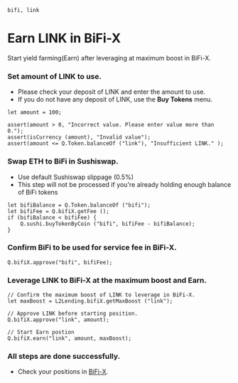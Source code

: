 ```meta-Currency
bifi, link
```

# Earn LINK in BiFi-X

Start yield farming(Earn) after leveraging at maximum boost in BiFi-X.

### Set amount of LINK to use.

- Please check your deposit of LINK and enter the amount to use.
- If you do not have any deposit of LINK, use the **Buy Tokens** menu.

```input LINK
let amount = 100;
```

```input-Verify
assert(amount > 0, "Incorrect value. Please enter value more than 0.");
assert(isCurrency (amount), "Invalid value");
assert(amount <= Q.Token.balanceOf ("link"), "Insufficient LINK." );
```

### Swap ETH to BiFi in Sushiswap.

- Use default Sushiswap slippage (0.5%)
- This step will not be processed if you're already holding enough balance of BiFi tokens

```taster
let bifiBalance = Q.Token.balanceOf ("bifi");
let bifiFee = Q.bifiX.getFee ();
if (bifiBalance < bifiFee) {
    Q.sushi.buyTokenByCoin ("bifi", bifiFee - bifiBalance);
}
```

### Confirm BiFi to be used for service fee in BiFi-X.

```taster
Q.bifiX.approve("bifi", bifiFee);
```

### Leverage LINK to BiFi-X at the maximum boost and Earn.

```taster
// Confirm the maximum boost of LINK to leverage in BiFi-X.
let maxBoost = L2Lending.bifiX.getMaxBoost ("link");

// Approve LINK before starting position.
Q.bifiX.approve("link", amount);

// Start Earn postion
Q.bifiX.earn("link", amount, maxBoost);
```

### All steps are done successfully.

- Check your positions in [BiFi-X](https://x.bifi.finance/).
